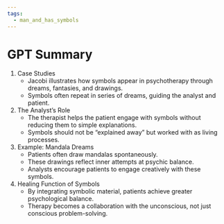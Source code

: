 ```yaml
---
tags:
  - man_and_has_symbols
---
```

# GPT Summary
1. Case Studies
	- Jacobi illustrates how symbols appear in psychotherapy through dreams, fantasies, and drawings.
	- Symbols often repeat in series of dreams, guiding the analyst and patient.
2. The Analyst’s Role
	- The therapist helps the patient engage with symbols without reducing them to simple explanations.
	- Symbols should not be “explained away” but worked with as living processes.
3. Example: Mandala Dreams
	- Patients often draw mandalas spontaneously.
	- These drawings reflect inner attempts at psychic balance.
	- Analysts encourage patients to engage creatively with these symbols.
4. Healing Function of Symbols
	- By integrating symbolic material, patients achieve greater psychological balance.
	- Therapy becomes a collaboration with the unconscious, not just conscious problem-solving.